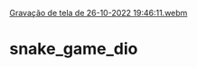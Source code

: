[Gravação de tela de 26-10-2022 19:46:11.webm](https://user-images.githubusercontent.com/100858203/198153445-2d0e4e63-be8f-4971-a306-70d87d4d236e.webm)
# snake_game_dio
